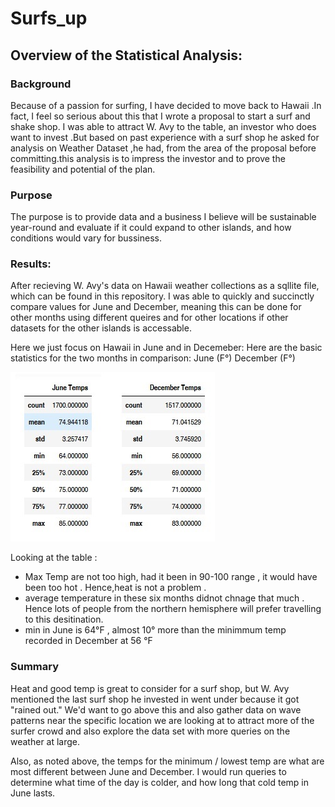 # Surfs_up
## Overview of the Statistical Analysis:

### Background

Because of a passion for surfing, I have decided to move back to Hawaii .In fact, I feel so serious about this that I wrote a proposal to start a surf and shake shop. I was able to attract W. Avy to the table, an investor who does want to invest .But based on past experience with a surf shop he asked for analysis on Weather Dataset ,he had, from the area of the proposal before committing.this analysis is to impress the investor and to prove the feasibility and potential of the plan.

### Purpose
The purpose is to provide data and a business I believe will be sustainable year-round and evaluate if it could expand to other islands, and how conditions would vary for bussiness.

### Results:
After recieving W. Avy's data on Hawaii weather collections as a sqllite file, which can be found in this repository. I was able to quickly and succinctly compare values for June and December, meaning this can be done for other months using different queires and for other locations if other datasets for the other islands is accessable.

Here we just focus on Hawaii in June and in Decemeber:
Here are the basic statistics for the two months in comparison: June (F°) December (F°)

![image](https://github.com/maryamt95/surfs_up/blob/main/dec_june_temp.jpg)

Looking at the table :
* Max Temp are not too high, had it been in 90-100 range , it would have been too hot . Hence,heat is not a problem .
* average temperature in these six months didnot chnage that much . Hence lots of people from the northern hemisphere will prefer travelling to this desitination.
* min in June is 64&deg;F , almost 10&deg; more than the minimmum temp recorded in December at 56 &deg;F

### Summary

Heat and good temp is great to consider for a surf shop, but W. Avy mentioned the last surf shop he invested in went under because it got "rained out." We'd want to go above this and also gather data on wave patterns near the specific location we are looking at to attract more of the surfer crowd and also explore the data set with more queries on the weather at large.

Also, as noted above, the temps for the minimum / lowest temp are what are most different between June and December. I would run queries to determine what time of the day is colder, and how long that cold temp in June lasts.

